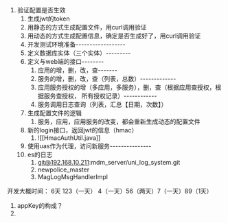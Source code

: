 1.	验证配置是否生效
	1.	生成jwt的token
	2.	用静态的方式生成配置文件，用curl调用验证
	3.	用动态的方式生成配置信息，确定是否生成好了，用curl调用验证
	4.	开发测试环境准备------------------
	5.	定义数据库实体（三个实体）---------
	6.	定义与web端的接口--------
		1.	应用的增，删，改，查-------
		2.	服务的增，删，改，查（列表，总数）-------------
		3.	应用服务授权的增（多应用，多服务），删，查（根据应用查授权，根据服务查授权， 所有授权记录）------------
		4.	服务调用日志查询（列表，汇总【日期，次数】）
	7.	生成配置文件的逻辑
		1.	服务，应用，应用服务的改变，都会重新生成动态的配置文件
	8.	新的login接口，返回jwt的信息（hmac）
		1.	![[HmacAuthUtil.java]]
	9.	使用uas作为代理，访问新服务---------------
	10.	es的日志
		1.	git@192.168.10.211:mdm_server/uni_log_system.git
		2.	newpolice_master
		3.	MagLogMsgHandlerImpl

开发大概时间： 6天
123（一天） 4（一天）56（两天）7（一天）89（1天） 


1. appKey的构成？
2. 